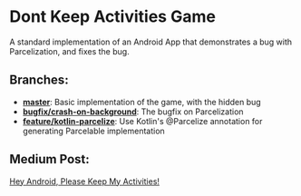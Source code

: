 # Dont Keep Activities Game

A standard implementation of an Android App that demonstrates a bug with Parcelization, and fixes the bug.

## Branches:

- [**master**](https://github.com/CalvinNor/DontKeepActivitiesGame): Basic implementation of the game, with the hidden bug
- [**bugfix/crash-on-background**](https://github.com/CalvinNor/DontKeepActivitiesGame/tree/bugfix/crash-on-background): The bugfix on Parcelization
- [**feature/kotlin-parcelize**](https://github.com/CalvinNor/DontKeepActivitiesGame/tree/feature/kotlin-parcelize): Use Kotlin's @Parcelize annotation for generating Parcelable implementation

## Medium Post:
[Hey Android, Please Keep My Activities!](https://medium.com/mindorks/hey-android-please-keep-my-activities-7bf96ccc0a38?source=friends_link&sk=e4510330b4ff9e623dfc57cbafeb570a)
